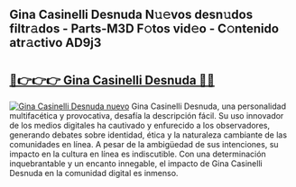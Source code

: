## Gina Casinelli Desnuda N𝚞𝚎vos desn𝚞dos filtr𝚊dos - Parts-M3D F𝚘tos vid𝚎o - C𝚘ntenido atr𝚊ctivo AD9j3

# <h2><a href="http://mban98.tromn.icu/?c=Gina+Casinelli+Desnuda">🔗👉👉👉 Gina Casinelli Desnuda 🔗🔗</a></h2>

[![Gina Casinelli Desnuda nuevo](https://i.imgur.com/pEAQMta.gif)](http://mban98.tromn.icu/?c=Gina+Casinelli+Desnuda)
Gina Casinelli Desnuda, una personalidad multifacética y provocativa, desafía la descripción fácil. Su uso innovador de los medios digitales ha cautivado y enfurecido a los observadores, generando debates sobre identidad, ética y la naturaleza cambiante de las comunidades en línea. A pesar de la ambigüedad de sus intenciones, su impacto en la cultura en línea es indiscutible. Con una determinación inquebrantable y un encanto innegable, el impacto de Gina Casinelli Desnuda en la comunidad digital es inmenso.
